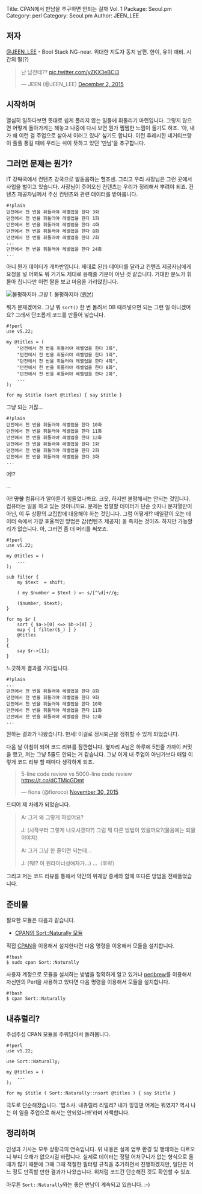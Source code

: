 Title:    CPAN에서 만남을 추구하면 안되는 걸까 Vol. 1
Package:  Seoul.pm
Category: perl
Category: Seoul.pm
Author:   JEEN_LEE

저자
-----

[@JEEN_LEE][twitter-jeenlee] - Bool Stack NG-near. 위대한 지도자 동지 남편.
한이, 유이 애비. 시간의 딸(?)

<blockquote class="twitter-tweet" lang="en"><p lang="ko" dir="ltr">난 남잔데?? <a href="https://t.co/yZKX3eBCi3">pic.twitter.com/yZKX3eBCi3</a></p>&mdash; JEEN (@JEEN_LEE) <a href="https://twitter.com/JEEN_LEE/status/671937657191030785">December 2, 2015</a></blockquote>


시작하며
---------

열심히 일하다보면 뜻대로 쉽게 풀리지 않는 일들에 휘둘리기 마련입니다.
그렇지 않으면 어떻게 돌아가게는 해놓고 나중에 다시 보면 뭔가 찜찜한 느낌이 들기도 하죠.
'아, 내가 왜 이런 걸 주업으로 삼아서 이러고 있나' 싶기도 합니다.
이런 후레시한 네거티브향이 풀풀 풍길 때에 우리는 쉬이 뜻하고 있던 '만남'을 추구합니다.


그러면 문제는 뭔가?
--------------------

IT 강<strike>박</strike>국에서 컨텐츠 강국으로 발돋움하는 헬조센. 그리고 우리 사장님은
그런 곳에서 사업을 벌이고 있습니다. 사장님이 줏어오신 컨텐츠는 우리가 정리해서 뿌려야 되죠.
컨텐츠 제공자님께서 주신 컨텐츠와 관련 데이터를 받아봅니다.

    #!plain
    던전에서 천 번을 휘둘러야 레벨업을 한다 3화
    던전에서 천 번을 휘둘러야 레벨업을 한다 1화
    던전에서 천 번을 휘둘러야 레벨업을 한다 4화
    던전에서 천 번을 휘둘러야 레벨업을 한다 8화
    던전에서 천 번을 휘둘러야 레벨업을 한다 2화
    ...
    던전에서 천 번을 휘둘러야 레벨업을 한다 24화
    ...

아니 뭔가 데이터가 개차반입니다. 제대로 된(!) 데이터를 달라고 컨텐츠 제공자님에게 요청을 넣
어봐도 뭐 거기도 제대로 응해줄 기분이 아닌 것 같습니다. 거대한 분노가 휘몰아 칩니다만 이런
짤을 보고 마음을 가라앉힙니다.

![불평하지마][img-1-resize]
*그림 1.* 불평하지마 ([원본][img-1])

뭐가 문제겠어요. 그냥 뭐 `sort()` 한 번 돌려서 DB 때려넣으면 되는 그런 일 아니겠어요?
그래서 단조롭게 코드를 만들어 넣습니다.

    #!perl
    use v5.22;

    my @titles = (
        "던전에서 천 번을 휘둘러야 레벨업을 한다 3화",
        "던전에서 천 번을 휘둘러야 레벨업을 한다 1화",
        "던전에서 천 번을 휘둘러야 레벨업을 한다 4화",
        "던전에서 천 번을 휘둘러야 레벨업을 한다 8화",
        "던전에서 천 번을 휘둘러야 레벨업을 한다 2화",
        ...
    );

    for my $title (sort @titles) { say $title }

그냥 되는 거잖...

    #!plain
    던전에서 천 번을 휘둘러야 레벨업을 한다 10화
    던전에서 천 번을 휘둘러야 레벨업을 한다 11화
    던전에서 천 번을 휘둘러야 레벨업을 한다 12화
    던전에서 천 번을 휘둘러야 레벨업을 한다 1화
    던전에서 천 번을 휘둘러야 레벨업을 한다 2화
    던전에서 천 번을 휘둘러야 레벨업을 한다 3화    
    ...

어!?

...

아! <strike>망할</strike> 컴퓨터가 알아듣기 힘들었나봐요. 크읏, 하지만 불평해서는
안되는 것입니다. 컴퓨터는 일을 하고 있는 것이니까요.
문제는 정렬할 데이터가 단순 숫자나 문자열만이 아닌, 이 두 상황의 교집합에 대응해야 하는
것입니다. 그럼 어떻게!? 매일같이 오는 데이터 속에서 가장 효율적인 방법은 갑(컨텐츠 제공자)
을 족치는 것이죠. 하지만 가능할 리가 없습니다. 아, 그러면 좀 더 머리를 써보죠.

    #!perl
    use v5.22;

    my @titles = (
        ...
    );

    sub filter {
        my $text  = shift;

        ( my $number = $text ) =~ s/[^\d]+//g;

        ($number, $text);
    }

    for my $r (
        sort { $a->[0] <=> $b->[0] }
        map { [ filter($_) ] }
        @titles
    )
    {
        say $r->[1];
    }

느긋하게 결과를 기다립니다.

    #!plain
    ...
    던전에서 천 번을 휘둘러야 레벨업을 한다 8화
    던전에서 천 번을 휘둘러야 레벨업을 한다 9화
    던전에서 천 번을 휘둘러야 레벨업을 한다 10화
    던전에서 천 번을 휘둘러야 레벨업을 한다 11화
    던전에서 천 번을 휘둘러야 레벨업을 한다 12화
    ...

원하는 결과가 나왔습니다. 만세! 이걸로 정시퇴근을 쟁취할 수 있게 되었습니다.

다음 날 아침이 되어 코드 리뷰를 잠깐합니다.
옆자리 A님은 하루에 5천줄 가까이 커밋을 했고, 저는 그냥 5줄도 안되는 거 같습니다.
그냥 이게 내 주업이 아닌가보다 매일 이렇게 코드 리뷰 할 때마다 생각하게 되죠.

<blockquote class="twitter-tweet" lang="en"><p lang="en" dir="ltr">5-line code review vs 5000-line code review <a href="https://t.co/dCTMicGDmt">https://t.co/dCTMicGDmt</a></p>&mdash; fiona (@fioroco) <a href="https://twitter.com/fioroco/status/671128541057142784">November 30, 2015</a></blockquote>

드디어 제 차례가 되었습니다.

> A: 그거 왜 그렇게 하셨어요?
> 
> J: (시작부터 그렇게 나오시겠다?) 그럼 뭐 다른 방법이 있을까요?(물음에는 되물어야지)
> 
> A: 그거 그냥 한 줄이면 되는데...
> 
> J: (뭐!? 이 원라이너성애자가...) ...（후략）

그리고 저는 코드 리뷰를 통해서 약간의 위궤양 증세와 함께 또다른 방법을 전해들었습니다.


준비물
-------

필요한 모듈은 다음과 같습니다.

- [CPAN의 Sort::Naturally 모듈][cpan-sort-naturally]

직접 [CPAN][cpan]을 이용해서 설치한다면 다음 명령을 이용해서 모듈을 설치합니다.

    #!bash
    $ sudo cpan Sort::Naturally

사용자 계정으로 모듈을 설치하는 방법을 정확하게 알고 있거나
[perlbrew][home-perlbrew]를 이용해서 자신만의 Perl을 사용하고 있다면
다음 명령을 이용해서 모듈을 설치합니다.

    #!bash
    $ cpan Sort::Naturally


내츄럴리?
----------

주섬주섬 CPAN 모듈을 주워담아서 돌려봅니다.

    #!perl
    use v5.22;

    use Sort::Naturally;

    my @titles = (
        ...
    );

    for my $title ( Sort::Naturally::nsort @titles ) { say $title }

극도로 단순해졌습니다. '맙소사. 내츄럴리 리얼리? 내가 낑낑댄 어제는 뭐였지? 역시 나는
이 일을 주업으로 해서는 안되었나봐'라며 자책합니다.


정리하며
---------

인생과 기사는 모두 상황극의 연속입니다.
위 내용은 실제 업무 환경 및 행태와는 다르오니 부디 오해가 없으시길 바랍니다.
실제로 데이터는 정말 어처구니가 없는 형식으로 올 때가 많기 때문에 그때 그때 적절한 필터링
규칙을 추가하면서 진행하겠지만, 일단은 어느 정도 만족할 만한 결과가 나왔습니다.
위처럼 코드간 단순해진 것도 확인할 수 있죠.

아무튼 `Sort::Naturally`와는 좋은 만남이 계속되고 있습니다. :-)


[img-1]:                2015-12-03-1.png

[img-1-resize]:         2015-12-03-1_r.png

[cpan-sort-naturally]:  https://metacpan.org/module/Sort::Naturally
[cpan]:                 http://www.cpan.org/
[home-perlbrew]:                                http://perlbrew.pl/
[twitter-jeenlee]:      http://twitter.com/#!/JEEN_LEE
